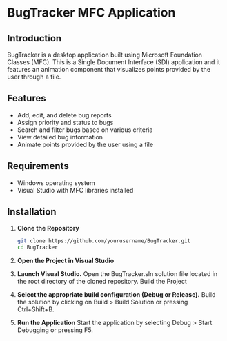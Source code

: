 # BugTracker MFC Application

## Introduction

BugTracker is a desktop application built using Microsoft Foundation Classes (MFC). This is a Single Document Interface (SDI) application and 
it features an animation component that visualizes points provided by the user through a file.

## Features

- Add, edit, and delete bug reports
- Assign priority and status to bugs
- Search and filter bugs based on various criteria
- View detailed bug information
- Animate points provided by the user using a file

## Requirements

- Windows operating system
- Visual Studio with MFC libraries installed

## Installation

1. **Clone the Repository**
   ```sh
   git clone https://github.com/yourusername/BugTracker.git
   cd BugTracker
2. **Open the Project in Visual Studio**

3. **Launch Visual Studio.**
  Open the BugTracker.sln solution file located in the root directory of the cloned repository.
  Build the Project

4. **Select the appropriate build configuration (Debug or Release).**
    Build the solution by clicking on Build > Build Solution or pressing Ctrl+Shift+B.
5. **Run the Application**
    Start the application by selecting Debug > Start Debugging or pressing F5.
